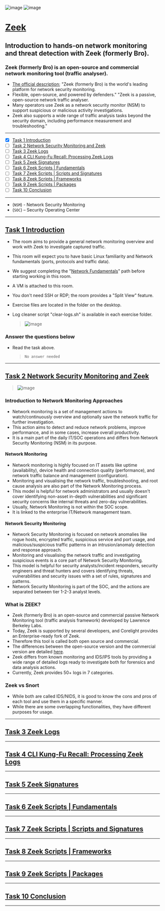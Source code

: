 ![image](https://user-images.githubusercontent.com/51442719/181074765-a333fb74-1e8d-481c-880e-ce925d73b707.png)
![image](https://user-images.githubusercontent.com/51442719/181074783-88591fb5-b5b9-4051-be20-2cf8ce86cdbb.png)
# [Zeek](https://tryhackme.com/room/zeekbro)
## Introduction to hands-on network monitoring and threat detection with Zeek (formerly Bro).
### Zeek (formerly Bro) is an open-source and commercial network monitoring tool (traffic analyser).
- [The official description](https://docs.zeek.org/en/master/about.html); "Zeek (formerly Bro) is the world's leading platform for network security monitoring. 
- Flexible, open-source, and powered by defenders." "Zeek is a passive, open-source network traffic analyser. 
- Many operators use Zeek as a network security monitor (NSM) to support suspicious or malicious activity investigations. 
- Zeek also supports a wide range of traffic analysis tasks beyond the security domain, including performance measurement and troubleshooting."

---

- [x] [Task 1  Introduction](#task-1--introduction)
- [ ] [Task 2  Network Security Monitoring and Zeek](#task-2--network-security-monitoring-and-zeek)
- [ ] [Task 3  Zeek Logs](#task-3--zeek-logs)
- [ ] [Task 4  CLI Kung-Fu Recall: Processing Zeek Logs](#task-4--cli-kung-fu-recall-processing-zeek-logs)
- [ ] [Task 5  Zeek Signatures](#task-5--zeek-signatures)
- [ ] [Task 6  Zeek Scripts | Fundamentals](#task-6--zeek-scripts--fundamentals)
- [ ] [Task 7  Zeek Scripts | Scripts and Signatures](#task-7--zeek-scripts--scripts-and-signatures)
- [ ] [Task 8  Zeek Scripts | Frameworks](#task-8--zeek-scripts--frameworks)
- [ ] [Task 9  Zeek Scripts | Packages](#task-9--zeek-scripts--packages)
- [ ] [Task 10  Conclusion](#task-10--conclusion)

---

- (`NSM`) - Network Security Monitoring 
- (`SOC`) – Security Operating Center

---

## [Task 1  Introduction]()

- The room aims to provide a general network monitoring overview and work with Zeek to investigate captured traffic. 
- This room will expect you to have basic Linux familiarity and Network fundamentals (ports, protocols and traffic data). 
- We suggest completing the "[Network Fundamentals](https://tryhackme.com/module/network-fundamentals)" path before starting working in this room. 

- A VM is attached to this room. 
- You don't need SSH or RDP; the room provides a "Split View" feature. 
- Exercise files are located in the folder on the desktop. 
- Log cleaner script "clear-logs.sh" is available in each exercise folder.
  > ![image](https://user-images.githubusercontent.com/51442719/181075348-8907645f-fa37-4b73-9e60-241f0608caa0.png)

### Answer the questions below
- Read the task above.
  > `No answer needed`
  

---

## [Task 2  Network Security Monitoring and Zeek]()
  > ![image](https://user-images.githubusercontent.com/51442719/181076740-05a4157d-23b9-48e6-86fb-82d39c2812f9.png)

### Introduction to Network Monitoring Approaches
- Network monitoring is a set of management actions to watch/continuously overview and optionally save the network traffic for further investigation. 
- This action aims to detect and reduce network problems, improve performance, and in some cases, increase overall productivity. 
- It is a main part of the daily IT/SOC operations and differs from Network Security Monitoring (NSM) in its purpose.

#### Network Monitoring
- Network monitoring is highly focused on IT assets like uptime (availability), device health and connection quality (performance), and network traffic balance and management (configuration). 
- Monitoring and visualising the network traffic, troubleshooting, and root cause analysis are also part of the Network Monitoring process. 
- This model is helpful for network administrators and usually doesn't cover identifying non-asset in-depth vulnerabilities and significant security concerns like internal threats and zero-day vulnerabilities. 
- Usually, Network Monitoring is not within the SOC scope. 
- It is linked to the enterprise IT/Network management team.

#### Network Security Monitoring
- Network Security Monitoring is focused on network anomalies like rogue hosts, encrypted traffic, suspicious service and port usage, and malicious/suspicious traffic patterns in an intrusion/anomaly detection and response approach. 
- Monitoring and visualising the network traffic and investigating suspicious events is a core part of Network Security Monitoring. 
- This model is helpful for security analysts/incident responders, security engineers and threat hunters and covers identifying threats, vulnerabilities and security issues with a set of rules, signatures and patterns. 
- Network Security Monitoring is part of the SOC, and the actions are separated between tier 1-2-3 analyst levels.

### What is ZEEK?
- Zeek (formerly Bro) is an open-source and commercial passive Network Monitoring tool (traffic analysis framework) developed by Lawrence Berkeley Labs.
- Today, Zeek is supported by several developers, and Corelight provides an Enterprise-ready fork of Zeek. 
- Therefore this tool is called both open source and commercial. 
- The differences between the open-source version and the commercial version are detailed [here](https://corelight.com/products/compare-to-open-source-zeek?hsLang=en).
- Zeek differs from known monitoring and IDS/IPS tools by providing a wide range of detailed logs ready to investigate both for forensics and data analysis actions. 
- Currently, Zeek provides 50+ logs in 7 categories.

### Zeek vs Snort
- While both are called IDS/NIDS, it is good to know the cons and pros of each tool and use them in a specific manner. 
- While there are some overlapping functionalities, they have different purposes for usage.


---

## [Task 3  Zeek Logs]()

---

## [Task 4  CLI Kung-Fu Recall: Processing Zeek Logs]()

---

## [Task 5  Zeek Signatures]()

---

## [Task 6  Zeek Scripts | Fundamentals]()

---

## [Task 7  Zeek Scripts | Scripts and Signatures]()

---

## [Task 8  Zeek Scripts | Frameworks]()

---

## [Task 9  Zeek Scripts | Packages]()

---

## [Task 10  Conclusion]()

---
